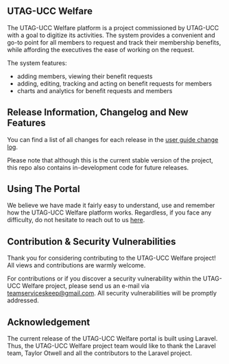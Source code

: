 ## UTAG-UCC Welfare

The UTAG-UCC Welfare platform is a project commissioned by UTAG-UCC with a goal to digitize its activities.
The system provides a convenient and go-to point for all members to request and track their membership benefits,
while affording the executives the ease of working on the request.

The system features:
- adding members, viewing their benefit requests
- adding, editing, tracking and acting on benefit requests for members
- charts and analytics for benefit requests and members


## Release Information, Changelog and New Features

You can find a list of all changes for each release in the [user
guide change log](https://github.com/KwesiNavilot/utag_ucc_welfare/releases).

Please note that although this is the current stable version of the project,
this repo also contains in-development code for future releases.

## Using The Portal
We believe we have made it fairly easy to understand, use and remember how the UTAG-UCC Welfare platform works.
Regardless, if you face any difficulty, do not hesitate to reach out to us [here](mailto:teamserviceskeep@gmail.com).

## Contribution & Security Vulnerabilities

Thank you for considering contributing to the UTAG-UCC Welfare project! All views and contributions are warmly welcome.

For contributions or if you discover a security vulnerability within the UTAG-UCC Welfare project, please send us an e-mail
via [teamserviceskeep@gmail.com](mailto:teamserviceskeep@gmail.com).
All security vulnerabilities will be promptly addressed.

## Acknowledgement

The current release of the UTAG-UCC Welfare portal is built using Laravel. Thus, the UTAG-UCC Welfare project team would like to thank the Laravel team, Taylor Otwell and all the
contributors to the Laravel project.
